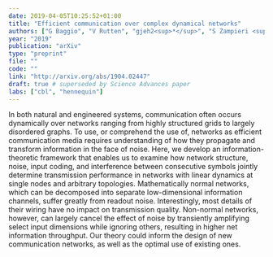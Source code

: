 ```yaml
---
date: 2019-04-05T10:25:52+01:00
title: "Efficient communication over complex dynamical networks"
authors: ["G Baggio", "V Rutten", "gjeh2<sup>*</sup>", "S Zampieri <sup>*</sup>"]
year: "2019"
publication: "arXiv"
type: "preprint" 
file: ""
code: ""
link: "http://arxiv.org/abs/1904.02447"
draft: true # superseded by Science Advances paper
labs: ["cbl", "hennequin"]
---
```


In both natural and engineered systems, communication often occurs dynamically
over networks ranging from highly structured grids to largely disordered
graphs. To use, or comprehend the use of, networks as efficient communication
media requires understanding of how they propagate and transform information in
the face of noise. Here, we develop an information-theoretic framework that
enables us to examine how network structure, noise, input coding, and
interference between consecutive symbols jointly determine transmission
performance in networks with linear dynamics at single nodes and arbitrary
topologies. Mathematically normal networks, which can be decomposed into
separate low-dimensional information channels, suffer greatly from readout
noise. Interestingly, most details of their wiring have no impact on
transmission quality. Non-normal networks, however, can largely cancel the
effect of noise by transiently amplifying select input dimensions while
ignoring others, resulting in higher net information throughput. Our theory
could inform the design of new communication networks, as well as the optimal
use of existing ones.

